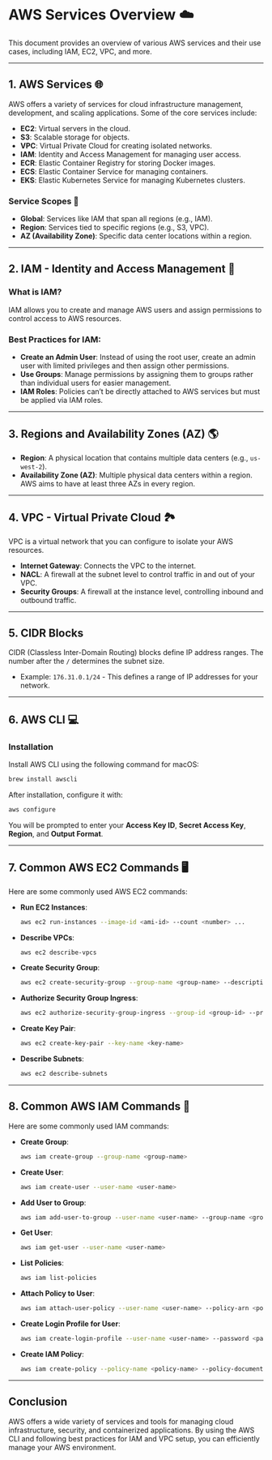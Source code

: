 
# AWS Services Overview ☁️

This document provides an overview of various AWS services and their use cases, including IAM, EC2, VPC, and more.

---

## 1. AWS Services 🌐

AWS offers a variety of services for cloud infrastructure management, development, and scaling applications. Some of the core services include:

- **EC2**: Virtual servers in the cloud.
- **S3**: Scalable storage for objects.
- **VPC**: Virtual Private Cloud for creating isolated networks.
- **IAM**: Identity and Access Management for managing user access.
- **ECR**: Elastic Container Registry for storing Docker images.
- **ECS**: Elastic Container Service for managing containers.
- **EKS**: Elastic Kubernetes Service for managing Kubernetes clusters.

### Service Scopes 🔄

- **Global**: Services like IAM that span all regions (e.g., IAM).
- **Region**: Services tied to specific regions (e.g., S3, VPC).
- **AZ (Availability Zone)**: Specific data center locations within a region.

---

## 2. IAM - Identity and Access Management 🔑

### What is IAM?

IAM allows you to create and manage AWS users and assign permissions to control access to AWS resources.

### Best Practices for IAM:

- **Create an Admin User**: Instead of using the root user, create an admin user with limited privileges and then assign other permissions.
- **Use Groups**: Manage permissions by assigning them to groups rather than individual users for easier management.
- **IAM Roles**: Policies can’t be directly attached to AWS services but must be applied via IAM roles.
  
---

## 3. Regions and Availability Zones (AZ) 🌎

- **Region**: A physical location that contains multiple data centers (e.g., `us-west-2`).
- **Availability Zone (AZ)**: Multiple physical data centers within a region. AWS aims to have at least three AZs in every region.

---

## 4. VPC - Virtual Private Cloud 🏞️

VPC is a virtual network that you can configure to isolate your AWS resources.

- **Internet Gateway**: Connects the VPC to the internet.
- **NACL**: A firewall at the subnet level to control traffic in and out of your VPC.
- **Security Groups**: A firewall at the instance level, controlling inbound and outbound traffic.

---

## 5. CIDR Blocks

CIDR (Classless Inter-Domain Routing) blocks define IP address ranges. The number after the `/` determines the subnet size.

- Example: `176.31.0.1/24` - This defines a range of IP addresses for your network.

---

## 6. AWS CLI  💻

### Installation

Install AWS CLI using the following command for macOS:

```bash
brew install awscli
```

After installation, configure it with:

```bash
aws configure
```

You will be prompted to enter your **Access Key ID**, **Secret Access Key**, **Region**, and **Output Format**.

---

## 7. Common AWS EC2 Commands 🖥️

Here are some commonly used AWS EC2 commands:

- **Run EC2 Instances**:

    ```bash
    aws ec2 run-instances --image-id <ami-id> --count <number> ...
    ```

- **Describe VPCs**:

    ```bash
    aws ec2 describe-vpcs
    ```

- **Create Security Group**:

    ```bash
    aws ec2 create-security-group --group-name <group-name> --description <description>
    ```

- **Authorize Security Group Ingress**:

    ```bash
    aws ec2 authorize-security-group-ingress --group-id <group-id> --protocol tcp --port 22 --cidr <cidr-block>
    ```

- **Create Key Pair**:

    ```bash
    aws ec2 create-key-pair --key-name <key-name>
    ```

- **Describe Subnets**:

    ```bash
    aws ec2 describe-subnets
    ```

---

## 8. Common AWS IAM Commands  🔐

Here are some commonly used IAM commands:

- **Create Group**:

    ```bash
    aws iam create-group --group-name <group-name>
    ```

- **Create User**:

    ```bash
    aws iam create-user --user-name <user-name>
    ```

- **Add User to Group**:

    ```bash
    aws iam add-user-to-group --user-name <user-name> --group-name <group-name>
    ```

- **Get User**:

    ```bash
    aws iam get-user --user-name <user-name>
    ```

- **List Policies**:

    ```bash
    aws iam list-policies
    ```

- **Attach Policy to User**:

    ```bash
    aws iam attach-user-policy --user-name <user-name> --policy-arn <policy-arn>
    ```

- **Create Login Profile for User**:

    ```bash
    aws iam create-login-profile --user-name <user-name> --password <password>
    ```

- **Create IAM Policy**:

    ```bash
    aws iam create-policy --policy-name <policy-name> --policy-document <json-policy-document>
    ```

---

## Conclusion

AWS offers a wide variety of services and tools for managing cloud infrastructure, security, and containerized applications. By using the AWS CLI and following best practices for IAM and VPC setup, you can efficiently manage your AWS environment.
